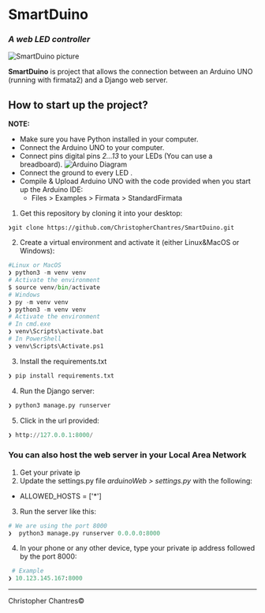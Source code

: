 # SmartDuino
### _A web LED controller_
![SmartDuino picture](https://i.ibb.co/mJ8rhHv/cpt-project-image.png)


**SmartDuino** is project that allows the connection between an Arduino UNO (running with firmata2) and a Django web server.

## How to start up the project?

**NOTE:** 
- Make sure you have Python installed in your computer.
- Connect the Arduino UNO to your computer.
- Connect pins digital pins _2...13_ to your LEDs  (You can use a breadboard).
![Arduino Diagram](https://i.ibb.co/G5kbfs4/cpt-tinkercad-image.png)
- Connect the ground to every LED .
- Compile & Upload Arduino UNO with the code provided when you start up the Arduino IDE:
	- Files > Examples > Firmata > StandardFirmata

1. Get this repository by cloning it into your desktop:
```
❯git clone https://github.com/ChristopherChantres/SmartDuino.git
```

2. Create a virtual environment and activate it (either Linux&MacOS or Windows):
```python
#Linux or MacOS
❯ python3 -m venv venv
# Activate the environment
$ source venv/bin/activate
# Windows
❯ py -m venv venv
❯ python3 -m venv venv
# Activate the environment
# In cmd.exe
❯ venv\Scripts\activate.bat
# In PowerShell
❯ venv\Scripts\Activate.ps1
```

3. Install the requirements.txt
```python
❯ pip install requirements.txt
```

4. Run the Django server:
```python
❯ python3 manage.py runserver
```

5. Click in the url provided:
```python
❯ http://127.0.0.1:8000/
```

### You can also host the web server in your Local Area Network
1. Get your private ip
2. Update the settings.py file _arduinoWeb > settings.py_ with the following:
- ALLOWED_HOSTS = ['*']
3. Run the server like this:
```python
# We are using the port 8000
❯  python3 manage.py runserver 0.0.0.0:8000
```

4. In your phone or any other device, type your private ip address followed by the port 8000:
```python
 # Example
❯ 10.123.145.167:8000
```
------------
Christopher Chantres&copy;